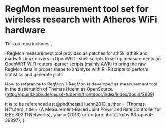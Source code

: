 RegMon measurement tool set for wireless research with Atheros WiFi hardware
============================================================================

This git repo includes:

-RegMon measurement tool provided as patches for ath5k, ath9k and madwifi Linux drivers in OpenWRT
-shell scripts to set up measurements on OpenWRT WiFi routers
-parser scripts (mainly AWK) to bring the raw RegMon data in proper shape to ananlyse with R
-R scripts to perform statistics and generate plots

How to reference to  RegMon ?
RegMon is developed as measurement tool in the dissertation of Thomas Huehn as OpenSource.
(http://opus4.kobv.de/opus4-tuberlin/frontdoor/index/index/docId/3939)

It is to be referenced as:
@phdthesis{Huehn2013,
 author      = {Thomas H{\"u}hn},
 title       = {A Measurement-Based Joint Power and Rate Controller for IEEE 802.11 Networks},
 year        = {2013}
 urn         = {urn:nbn:de:kobv:83-opus4-39397},
}

